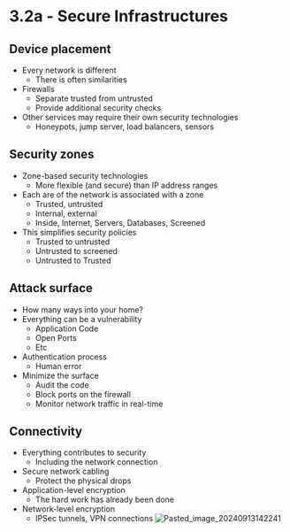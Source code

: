 # 3.2a - Secure Infrastructures
## Device placement
- Every network is different
	- There is often similarities
- Firewalls
	- Separate trusted from untrusted
	- Provide additional security checks
- Other services may require their own security technologies
	- Honeypots, jump server, load balancers, sensors
## Security zones
- Zone-based security technologies
	- More flexible (and secure) than IP address ranges
- Each are of the network is associated with a zone
	- Trusted, untrusted
	- Internal, external
	- Inside, Internet, Servers, Databases, Screened
- This simplifies security policies
	- Trusted to untrusted
	- Untrusted to screened
	- Untrusted to Trusted
## Attack surface
- How many ways into your home?
- Everything can be a vulnerability
	- Application Code
	- Open Ports
	- Etc
- Authentication process
	- Human error
- Minimize the surface
	- Audit the code
	- Block ports on the firewall
	- Monitor network traffic in real-time
## Connectivity
- Everything contributes to security
	- Including the network connection
- Secure network cabling
	- Protect the physical drops
- Application-level encryption
	- The hard work has already been done
- Network-level encryption
	- IPSec tunnels, VPN connections
![Pasted_image_20240913142241](//assets/Pasted_image_20240913142241.webp)
